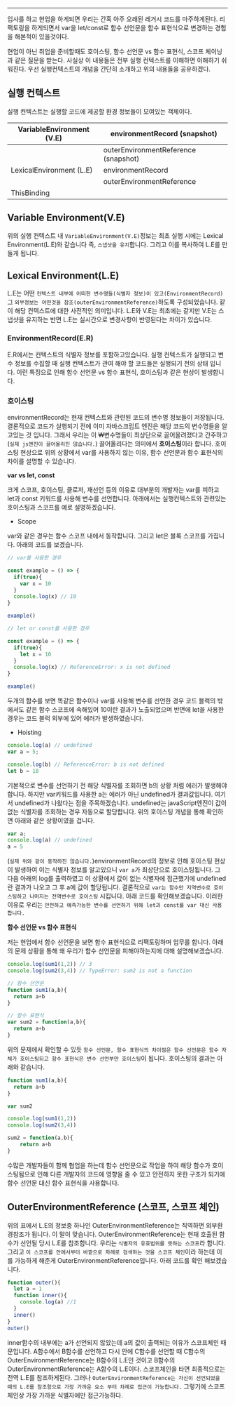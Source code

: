 ---

입사를 하고 현업을 하게되면 우리는 간혹 아주 오래된 레거시 코드를 마주하게된다. 리팩토링을 하게되면서 var을 let/const로 함수 선언문을 함수 표현식으로 변경하는 경험을 해본적이 있을것이다.

현업이 아닌 취업을 준비할때도 호이스팅, 함수 선언문 vs 함수 표현식, 스코프 체이닝과 같은 질문을 받는다. 사실상 이 내용들은 전부 실행 컨텍스트를 이해하면 이해하기 쉬워진다. 우선 실행컨텍스트의 개념을 간단히 소개하고 위의 내용들을 공유하겠다.

## 실행 컨텍스트

실행 컨텍스트는 실행할 코드에 제공할 환경 정보들이 모여있는 객체이다.

|VariableEnvironment (V.E)|environmentRecord (snapshot)|
|---|---|
||outerEnvironmentReference (snapshot)|
|LexicalEnvironment (L.E)|environmentRecord|
||outerEnvironmentReference|
|ThisBinding||

## Variable Environment(V.E)

위의 실행 컨텍스트 내 `VariableEnvironment(V.E)`정보는 최초 실행 시에는 Lexical Environment(L.E)와 같습니다 즉, `스냅샷을 유지`합니다. 그리고 이를 복사하여 L.E를 만들게 됩니다.

## Lexical Environment(L.E)

L.E는 어떤 `컨텍스트 내부에 어떠한 변수명들(식별자 정보)이 있고(EnvironmentRecord)` 그 `외부정보는 어떤것을 참조(outerEnvironmentReference)`하도록 구성되었습니다. 같이 해당 컨텍스트에 대한 사전적인 의미입니다. L.E와 V.E는 최초에는 같지만 V.E는 스냅샷을 유지하는 반면 L.E는 실시간으로 변경사항이 반영된다는 차이가 있습니다.

### EnvironmentRecord(E.R)

E.R에서는 컨텍스트의 식별자 정보를 포함하고있습니다. 실행 컨텍스트가 실행되고 변수 정보를 수집할 때 실행 컨텍스트가 관여 해야 할 코드들은 실행되기 전의 상태 입니다. 이런 특징으로 인해 함수 선언문 vs 함수 표현식, 호이스팅과 같은 현상이 발생합니다.

### 호이스팅

environmentRecord는 현재 컨텍스트와 관련된 코드의 변수명 정보들이 저장됩니다. 결론적으로 코드가 실행되기 전에 이미 자바스크립트 엔진은 해당 코드의 변수명들을 알고있는 것 입니다. 그래서 우리는 이 ₩변수명들이 최상단으로 끌어올려졌다고 간주하고(`실제 js엔진이 끌어올리진 않습니다.`) 끌어올리다는 의미에서 **호이스팅**이라 합니다. 호이스팅 현상으로 위의 상황에서 var를 사용하지 않는 이유, 함수 선언문과 함수 표현식의 차이를 설명할 수 있습니다.

**var vs let, const**

크게 스코프, 호이스팅, 클로저, 재선언 등의 이유로 대부분의 개발자는 var를 피하고 let과 const 키워드를 사용해 변수를 선언합니다. 아래에서는 실행컨텍스트와 관련있는 호이스팅과 스코프를 예로 설명하겠습니다.

- Scope

var와 같은 경우는 함수 스코프 내에서 동작합니다. 그리고 let은 블록 스코프를 가집니다. 아래의 코드를 보겠습니다.

```jsx
// var를 사용한 경우

const example = () => {
  if(true){
    var x = 10
  }
  console.log(x) // 10
}

example()
```

```jsx
// let or const를 사용한 경우

const example = () => {
  if(true){
    let x = 10
  }
  console.log(x) // ReferenceError: x is not defined
}

example()
```

두개의 함수를 보면 똑같은 함수이나 var를 사용해 변수를 선언한 경우 코드 블럭의 밖에서도 같은 함수 스코프에 속해있어 10이란 결과가 노출되었으며 반면에 let을 사용한 경우는 코드 블럭 외부에 있어 에러가 발생하였습니다.

- Hoisting

```jsx
console.log(a) // undefined
var a = 5;

console.log(b) // ReferenceError: b is not defined
let b = 10
```

기본적으로 변수를 선언하기 전 해당 식별자를 조회하면 b의 상황 처럼 에러가 발생해야 합니다. 하지만 var키워드를 사용한 a는 에러가 아닌 undefined가 결과값입니다. 여기서 undefined가 나왔다는 점을 주목하겠습니다. undefined는 javaScript엔진이 값이 없는 식별자를 조회하는 경우 자동으로 할당합니다. 위의 호이스팅 개념을 통해 확인하면 아래와 같은 상황이였을 겁니다.

```jsx
var a;
console.log(a) // undefined
a = 5
```

(`실제 위와 같이 동작하진 않습니다.`)environmentRecord의 정보로 인해 호이스팅 현상이 발생하여 이는 식별자 정보를 알고있으니 `var a`가 최상단으로 호이스팅됩니다. 그 다음 아래의 log를 출력하였고 이 상황에서 값이 없는 식별자에 접근했기에 undefined란 결과가 나오고 그 후 a에 값이 할당됩니다. 결론적으로 `var는 함수만 지역변수로 호이스팅하고 나머지는 전역변수로 호이스팅` 시킵니다. 아래 코드를 확인해보겠습니다. 이러한 이유로 우리는 `안전하고 예측가능한 변수를 선언하기 위해 let과 const를 var 대신 사용 합니다.`

**함수 선언문 vs 함수 표현식**

저는 현업에서 함수 선언문을 보면 함수 표현식으로 리팩토링하며 업무를 합니다. 아래의 문제 상황을 통해 왜 우리가 함수 선언문을 피해야하는지에 대해 설명해보겠습니다.

```jsx
console.log(sum1(1,2)) // 3
console.log(sum2(3,4)) // TypeError: sum2 is not a function

// 함수 선언문
function sum1(a,b){
  return a+b
}

// 함수 표현식
var sum2 = function(a,b){
  return a+b
}
```

위의 문제에서 확인할 수 있듯 `함수 선언문, 함수 표현식의 차이점은 함수 선언문은 함수 자체가 호이스팅되고 함수 표현식은 변수 선언부만 호이스팅`이 됩니다. 호이스팅의 결과는 아래와 같습니다.

```jsx
function sum1(a,b){
  return a+b
}

var sum2

console.log(sum1(1,2))
console.log(sum2(3,4))

sum2 = function(a,b){
	return a+b
}
```

수많은 개발자들이 함께 협업을 하는데 함수 선언문으로 작업을 하여 해당 함수가 호이스팅됨으로 인해 다른 개발자의 코드에 영향을 줄 수 있고 안전하지 못한 구조가 되기에 함수 선언문 대신 함수 표현식을 사용합니다.

## OuterEnvironmentReference (스코프, 스코프 체인)

위의 표에서 L.E의 정보중 하나인 OuterEnvironmentReference는 직역하면 외부환경참조가 됩니다. 이 말이 맞습니다. OuterEnvironmentReference는 현재 호출된 함수가 선언될 당시 L.E를 참조합니다. 우리는 `식별자의 유효범위를 뜻하는 스코프`라 합니다. 그리고 `이 스코프를 안에서부터 바깥으로 차례로 검색하는 것을 스코프 체인`이라 하는데 이를 가능하게 해준게 OuterEnvironmentReference입니다. 아래 코드를 확인 해보겠습니다.

```jsx
function outer(){
  let a = 1
  function inner(){
    console.log(a) //1
  }
  inner()
}
outer()
```

inner함수의 내부에는 a가 선언되지 않았는데 a의 값이 출력되는 이유가 스코프체인 때문입니다. A함수에서 B함수를 선언하고 다시 안에 C함수를 선언할 때 C함수의 OuterEnvironmentReference는 B함수의 L.E인 것이고 B함수의 OuterEnvironmentReference는 A함수의 L.E이다. 스코프체인을 타면 최종적으로는 전역 L.E를 참조하게된다. 그러나 `OuterEnvironmentReference는 자신이 선언되었을 때의 L.E를 참조함으로 가장 가까운 요소 부터 차례로 접근이 가능합니다.` 그렇기에 스코프 체인상 가장 가까운 식별자에만 접근가능하다.